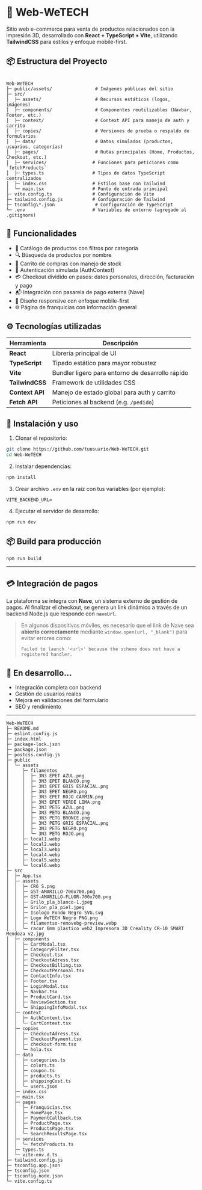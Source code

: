 # 🛒 Web-WeTECH

Sitio web e-commerce para venta de productos relacionados con la impresión 3D, desarrollado con **React + TypeScript + Vite**, utilizando **TailwindCSS** para estilos y enfoque mobile-first.

## 📦 Estructura del Proyecto

```

Web-WeTECH
├─ public/assets/                # Imágenes públicas del sitio
├─ src/
│  ├─ assets/                    # Recursos estáticos (logos, imágenes)
│  ├─ components/                # Componentes reutilizables (Navbar, Footer, etc.)
│  ├─ context/                   # Context API para manejo de auth y carrito
│  ├─ copies/                    # Versiones de prueba o respaldo de formularios
│  ├─ data/                      # Datos simulados (productos, usuarios, categorías)
│  ├─ pages/                     # Rutas principales (Home, Productos, Checkout, etc.)
│  ├─ services/                 # Funciones para peticiones como `fetchProducts`
│  ├─ types.ts                  # Tipos de datos TypeScript centralizados
│  ├─ index.css                 # Estilos base con Tailwind
│  └─ main.tsx                  # Punto de entrada principal
├─ vite.config.ts               # Configuración de Vite
├─ tailwind.config.js           # Configuración de Tailwind
├─ tsconfig\*.json               # Configuración de TypeScript
└─ .env                         # Variables de entorno (agregado al .gitignore)

````

## 🚀 Funcionalidades

- 🛒 Catálogo de productos con filtros por categoría
- 🔍 Búsqueda de productos por nombre
- 🧾 Carrito de compras con manejo de stock
- 👤 Autenticación simulada (AuthContext)
- 💳 Checkout dividido en pasos: datos personales, dirección, facturación y pago
- 📬 Integración con pasarela de pago externa (Nave)
- 📱 Diseño responsive con enfoque mobile-first
- 🌐 Página de franquicias con información general

## ⚙️ Tecnologías utilizadas

| Herramienta         | Descripción                                      |
|---------------------|--------------------------------------------------|
| **React**           | Librería principal de UI                         |
| **TypeScript**      | Tipado estático para mayor robustez              |
| **Vite**            | Bundler ligero para entorno de desarrollo rápido |
| **TailwindCSS**     | Framework de utilidades CSS                     |
| **Context API**     | Manejo de estado global para auth y carrito      |
| **Fetch API**       | Peticiones al backend (e.g. `/pedido`)           |

## 🔧 Instalación y uso

1. Clonar el repositorio:

```bash
git clone https://github.com/tuusuario/Web-WeTECH.git
cd Web-WeTECH
````

2. Instalar dependencias:

```bash
npm install
```

3. Crear archivo `.env` en la raíz con tus variables (por ejemplo):

```
VITE_BACKEND_URL=
```

4. Ejecutar el servidor de desarrollo:

```bash
npm run dev
```

## 📦 Build para producción

```bash
npm run build
```

---

## 💳 Integración de pagos

La plataforma se integra con **Nave**, un sistema externo de gestión de pagos. Al finalizar el checkout, se genera un link dinámico a través de un backend Node.js que responde con `naveUrl`.

> En algunos dispositivos móviles, es necesario que el link de Nave sea **abierto correctamente** mediante `window.open(url, "_blank")` para evitar errores como:
>
> `Failed to launch '<url>' because the scheme does not have a registered handler.`

## 🧪 En desarrollo...

* Integración completa con backend
* Gestión de usuarios reales
* Mejora en validaciones del formulario
* SEO y rendimiento

---




```
Web-WeTECH
├─ README.md
├─ eslint.config.js
├─ index.html
├─ package-lock.json
├─ package.json
├─ postcss.config.js
├─ public
│  └─ assets
│     ├─ filamentos
│     │  ├─ 3N3 EPET AZUL.png
│     │  ├─ 3N3 EPET BLANCO.png
│     │  ├─ 3N3 EPET GRIS ESPACIAL.png
│     │  ├─ 3N3 EPET NEGRO.png
│     │  ├─ 3N3 EPET ROJO CARMIN.png
│     │  ├─ 3N3 EPET VERDE LIMA.png
│     │  ├─ 3N3 PETG AZUL.png
│     │  ├─ 3N3 PETG BLANCO.png
│     │  ├─ 3N3 PETG BRONCE.png
│     │  ├─ 3N3 PETG GRIS ESPACIAL.png
│     │  ├─ 3N3 PETG NEGRO.png
│     │  └─ 3N3 PETG ROJO.png
│     ├─ local1.webp
│     ├─ local2.webp
│     ├─ local3.webp
│     ├─ local4.webp
│     ├─ local5.webp
│     └─ local6.webp
├─ src
│  ├─ App.tsx
│  ├─ assets
│  │  ├─ CR6 S.png
│  │  ├─ GST-AMARILLO-700x700.png
│  │  ├─ GST-AMARILLO-FLUOR-700x700.png
│  │  ├─ Grilo_pla_blanco-1.jpeg
│  │  ├─ Grilon_pla_piel.jpeg
│  │  ├─ Isologo Fondo Negro SVG.svg
│  │  ├─ Logo WeTECH Negro PNG.png
│  │  ├─ filamentso-removebg-preview.webp
│  │  └─ racor 6mm plastico web2_Impresora 3D Creality CR-10 SMART Mendoza v2.jpg
│  ├─ components
│  │  ├─ CartModal.tsx
│  │  ├─ CategoryFilter.tsx
│  │  ├─ Checkout.tsx
│  │  ├─ CheckoutAdress.tsx
│  │  ├─ CheckoutBilling.tsx
│  │  ├─ CheckoutPersonal.tsx
│  │  ├─ ContactInfo.tsx
│  │  ├─ Footer.tsx
│  │  ├─ LoginModal.tsx
│  │  ├─ Navbar.tsx
│  │  ├─ ProductCard.tsx
│  │  ├─ ReviewSection.tsx
│  │  └─ ShippingInfoModal.tsx
│  ├─ context
│  │  ├─ AuthContext.tsx
│  │  └─ CartContext.tsx
│  ├─ copies
│  │  ├─ CheckoutAdress.tsx
│  │  ├─ CheckoutPayment.tsx
│  │  ├─ checkout-form.tsx
│  │  └─ hola.tsx
│  ├─ data
│  │  ├─ categories.ts
│  │  ├─ colors.ts
│  │  ├─ coupon.ts
│  │  ├─ products.ts
│  │  ├─ shippingCost.ts
│  │  └─ users.json
│  ├─ index.css
│  ├─ main.tsx
│  ├─ pages
│  │  ├─ Franquicias.tsx
│  │  ├─ HomePage.tsx
│  │  ├─ PaymentCallback.tsx
│  │  ├─ ProductPage.tsx
│  │  ├─ ProductsPage.tsx
│  │  └─ SearchResultsPage.tsx
│  ├─ services
│  │  └─ fetchProducts.ts
│  ├─ types.ts
│  └─ vite-env.d.ts
├─ tailwind.config.js
├─ tsconfig.app.json
├─ tsconfig.json
├─ tsconfig.node.json
└─ vite.config.ts

```